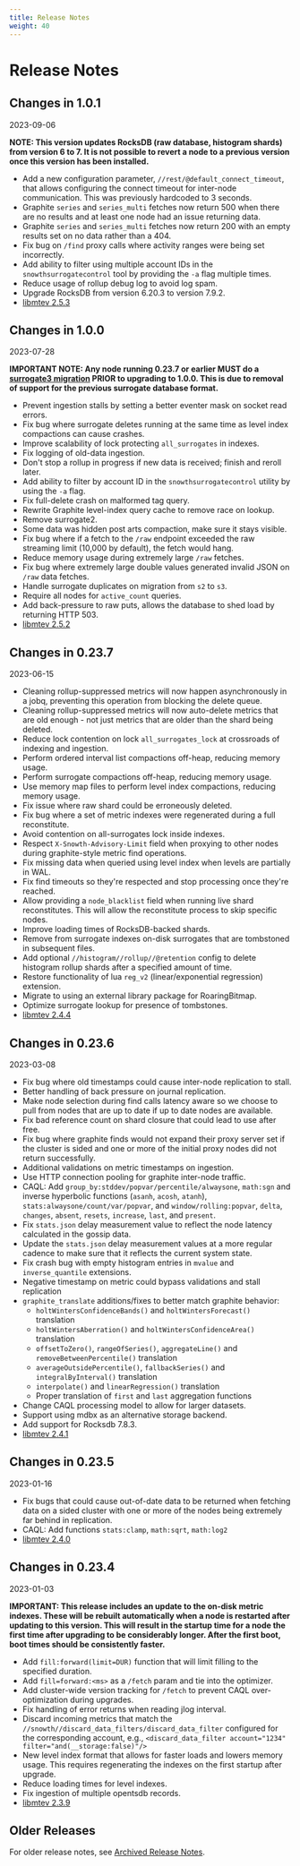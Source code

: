 ```yaml
---
title: Release Notes
weight: 40
---
```


# Release Notes

## Changes in 1.0.1

2023-09-06

**NOTE: This version updates RocksDB (raw database, histogram shards) from
version 6 to 7. It is not possible to revert a node to a previous version once
this version has been installed.**

 * Add a new configuration parameter, `//rest/@default_connect_timeout`, that
   allows configuring the connect timeout for inter-node communication. This
   was previously hardcoded to 3 seconds.
 * Graphite `series` and `series_multi` fetches now return 500 when there are
   no results and at least one node had an issue returning data.
 * Graphite `series` and `series_multi` fetches now return 200 with an empty
   results set on no data rather than a 404.
 * Fix bug on `/find` proxy calls where activity ranges were being set
   incorrectly.
 * Add ability to filter using multiple account IDs in the
   `snowthsurrogatecontrol` tool by providing the `-a` flag multiple times.
 * Reduce usage of rollup debug log to avoid log spam.
 * Upgrade RocksDB from version 6.20.3 to version 7.9.2.
 * [libmtev 2.5.3](https://github.com/circonus-labs/libmtev/blob/master/ChangeLog.md#253)

## Changes in 1.0.0

2023-07-28

**IMPORTANT NOTE: Any node running 0.23.7 or earlier MUST do a [surrogate3
migration](/irondb/getting-started/configuration#surrogate_database) PRIOR to
upgrading to 1.0.0. This is due to removal of support for the previous
surrogate database format.**

 * Prevent ingestion stalls by setting a better eventer mask on socket read
   errors.
 * Fix bug where surrogate deletes running at the same time as level index
   compactions can cause crashes.
 * Improve scalability of lock protecting `all_surrogates` in indexes.
 * Fix logging of old-data ingestion.
 * Don't stop a rollup in progress if new data is received; finish and reroll
   later.
 * Add ability to filter by account ID in the `snowthsurrogatecontrol` utility
   by using the `-a` flag.
 * Fix full-delete crash on malformed tag query.
 * Rewrite Graphite level-index query cache to remove race on lookup.
 * Remove surrogate2.
 * Some data was hidden post arts compaction, make sure it stays visible.
 * Fix bug where if a fetch to the `/raw` endpoint exceeded the raw streaming
   limit (10,000 by default), the fetch would hang.
 * Reduce memory usage during extremely large `/raw` fetches.
 * Fix bug where extremely large double values generated invalid JSON on `/raw`
   data fetches.
 * Handle surrogate duplicates on migration from `s2` to `s3`.
 * Require all nodes for `active_count` queries.
 * Add back-pressure to raw puts, allows the database to shed load by returning
   HTTP 503.
 * [libmtev 2.5.2](https://github.com/circonus-labs/libmtev/blob/master/ChangeLog.md#252)

## Changes in 0.23.7

2023-06-15

 * Cleaning rollup-suppressed metrics will now happen asynchronously in a jobq,
   preventing this operation from blocking the delete queue.
 * Cleaning rollup-suppressed metrics will now auto-delete metrics that are old
   enough - not just metrics that are older than the shard being deleted.
 * Reduce lock contention on lock `all_surrogates_lock` at crossroads of
   indexing and ingestion.
 * Perform ordered interval list compactions off-heap, reducing memory usage.
 * Perform surrogate compactions off-heap, reducing memory usage.
 * Use memory map files to perform level index compactions, reducing memory
   usage.
 * Fix issue where raw shard could be erroneously deleted.
 * Fix bug where a set of metric indexes were regenerated during a full reconstitute.
 * Avoid contention on all-surrogates lock inside indexes.
 * Respect `X-Snowth-Advisory-Limit` field when proxying to other nodes during
   graphite-style metric find operations.
 * Fix missing data when queried using level index when levels are partially in
   WAL.
 * Fix find timeouts so they're respected and stop processing once they're reached.
 * Allow providing a `node_blacklist` field when running live shard reconstitutes. This
   will allow the reconstitute process to skip specific nodes.
 * Improve loading times of RocksDB-backed shards.
 * Remove from surrogate indexes on-disk surrogates that are tombstoned in
   subsequent files.
 * Add optional `//histogram//rollup//@retention` config to delete histogram rollup
   shards after a specified amount of time.
 * Restore functionality of lua `reg_v2` (linear/exponential regression)
   extension.
 * Migrate to using an external library package for RoaringBitmap.
 * Optimize surrogate lookup for presence of tombstones.
 * [libmtev 2.4.4](https://github.com/circonus-labs/libmtev/blob/master/ChangeLog.md#244)

## Changes in 0.23.6

2023-03-08

 * Fix bug where old timestamps could cause inter-node replication to stall.
 * Better handling of back pressure on journal replication.
 * Make node selection during find calls latency aware so we choose to pull from nodes
   that are up to date if up to date nodes are available.
 * Fix bad reference count on shard closure that could lead to use after free.
 * Fix bug where graphite finds would not expand their proxy server set if the cluster is
   sided and one or more of the initial proxy nodes did not return successfully.
 * Additional validations on metric timestamps on ingestion.
 * Use HTTP connection pooling for graphite inter-node traffic.
 * CAQL: Add `group_by:stddev/popvar/percentile/alwaysone`, `math:sgn` and inverse hyperbolic functions
   (`asanh`, `acosh`, `atanh`), `stats:alwaysone/count/var/popvar`, and `window/rolling:popvar`, `delta`,
   `changes`, `absent`, `resets`, `increase`, `last`, and `present`.
 * Fix `stats.json` delay measurement value to reflect the node latency calculated in the gossip
   data.
 * Update the `stats.json` delay measurement values at a more regular cadence to make sure that
   it reflects the current system state.
 * Fix crash bug with empty histogram entries in `mvalue` and `inverse_quantile` extensions.
 * Negative timestamp on metric could bypass validations and stall replication
 * `graphite_translate` additions/fixes to better match graphite behavior:
   * `holtWintersConfidenceBands()` and `holtWintersForecast()` translation
   * `holtWintersAberration()` and `holtWintersConfidenceArea()` translation
   * `offsetToZero()`, `rangeOfSeries()`, `aggregateLine()` and `removeBetweenPercentile()` translation
   * `averageOutsidePercentile()`, `fallbackSeries()` and `integralByInterval()` translation
   * `interpolate()` and `linearRegression()` translation
   * Proper translation of `first` and `last` aggregation functions
 * Change CAQL processing model to allow for larger datasets.
 * Support using mdbx as an alternative storage backend.
 * Add support for Rocksdb 7.8.3.
 * [libmtev 2.4.1](https://github.com/circonus-labs/libmtev/blob/master/ChangeLog.md#241)

## Changes in 0.23.5

2023-01-16

 * Fix bugs that could cause out-of-date data to be returned when fetching data on a sided cluster
   with one or more of the nodes being extremely far behind in replication.
 * CAQL: Add functions `stats:clamp`, `math:sqrt`, `math:log2`
 * [libmtev 2.4.0](https://github.com/circonus-labs/libmtev/blob/master/ChangeLog.md#240)

## Changes in 0.23.4

2023-01-03

 **IMPORTANT: This release includes an update to the on-disk metric indexes. These
   will be rebuilt automatically when a node is restarted after updating to this version.
   This will result in the startup time for a node the first time after upgrading to be
   considerably longer. After the first boot, boot times should be consistently faster.**

 * Add `fill:forward(limit=DUR)` function that will limit filling to the specified duration.
 * Add `fill=forward:<ms>` as a `/fetch` param and tie into the optimizer.
 * Add cluster-wide version tracking for `/fetch` to prevent CAQL over-optimization during upgrades.
 * Fix handling of error returns when reading jlog interval.
 * Discard incoming metrics that match the `//snowth//discard_data_filters/discard_data_filter` configured
   for the corresponding account, e.g., `<discard_data_filter account="1234" filter="and(__storage:false)"/>`
 * New level index format that allows for faster loads and lowers memory usage.  This requires regenerating the indexes
   on the first startup after upgrade.
 * Reduce loading times for level indexes.
 * Fix ingestion of multiple opentsdb records.
 * [libmtev 2.3.9](https://github.com/circonus-labs/libmtev/blob/master/ChangeLog.md#239)

## Older Releases

For older release notes, see [Archived Release Notes](/irondb/release-notes-archive).
